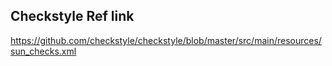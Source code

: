 




## Checkstyle Ref link
https://github.com/checkstyle/checkstyle/blob/master/src/main/resources/sun_checks.xml
